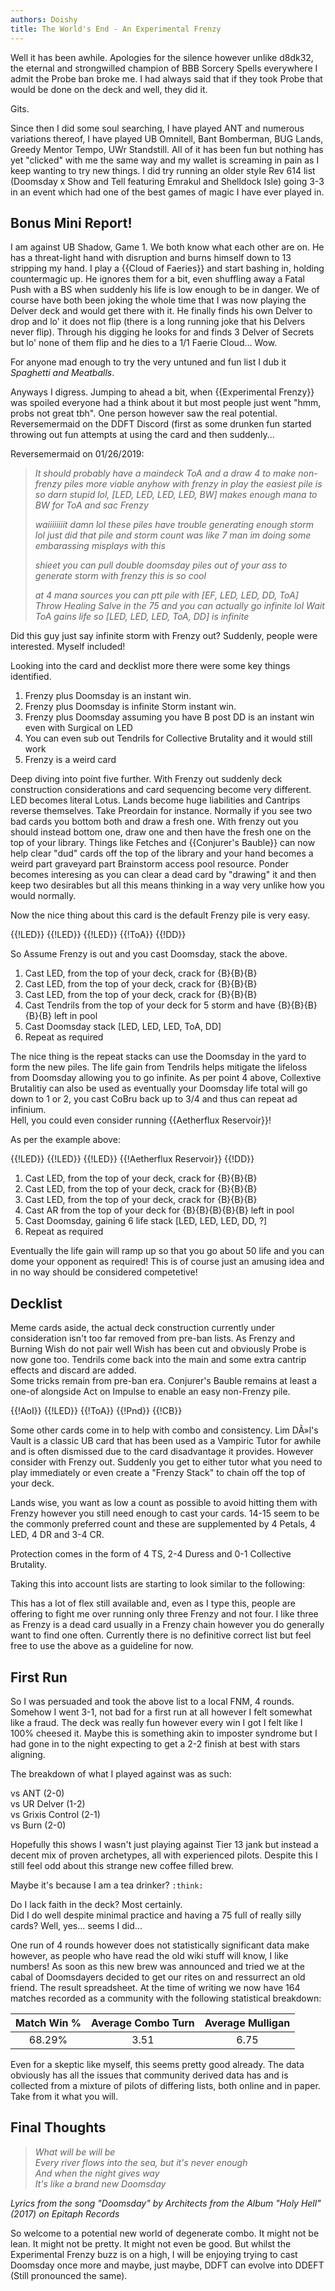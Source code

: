 ```yaml
---
authors: Doishy
title: The World's End - An Experimental Frenzy
---
```


Well it has been awhile. Apologies for the silence however unlike d8dk32, the
eternal and strongwilled champion of BBB Sorcery Spells everywhere I admit the
Probe ban broke me. I had always said that if they took Probe that would be done
on the deck and well, they did it.

Gits.

Since then I did some soul searching, I have played ANT and numerous variations
thereof, I have played UB Omnitell, Bant Bomberman, BUG Lands, Greedy Mentor
Tempo, UWr Standstill. All of it has been fun but nothing has yet "clicked" with
me the same way and my wallet is screaming in pain as I keep wanting to try new
things. I did try running an older style Rev 614 list (Doomsday x Show and Tell
featuring Emrakul and Shelldock Isle) going 3-3 in an event which had one of the
best games of magic I have ever played in.

## Bonus Mini Report!

I am against UB Shadow, Game 1. We both know what each other are on. He has a
threat-light hand with disruption and burns himself down to 13 stripping my
hand. I play a {{Cloud of Faeries}} and start bashing in, holding countermagic
up. He ignores them for a bit, even shuffling away a Fatal Push with a BS when
suddenly his life is low enough to be in danger. We of course have both been
joking the whole time that I was now playing the Delver deck and would get there
with it. He finally finds his own Delver to drop and lo' it does not flip (there
is a long running joke that his Delvers never flip). Through his digging he
looks for and finds 3 Delver of Secrets but lo' none of them flip and he dies to
a 1/1 Faerie Cloud... Wow.

For anyone mad enough to try the very untuned and fun list I dub it *Spaghetti
and Meatballs*.

<div deckfile="2019/03/spaghetti.txt" />

Anyways I digress. Jumping to ahead a bit, when {{Experimental Frenzy}} was
spoiled everyone had a think about it but most people just went "hmm, probs not
great tbh". One person however saw the real potential. Reversemermaid on the
DDFT Discord (first as some drunken fun started throwing out fun attempts at
using the card and then suddenly...

Reversemermaid on 01/26/2019:

> *It should probably have a maindeck ToA and a draw 4 to make non-frenzy piles
> more viable anyhow with frenzy in play the easiest pile is so darn stupid lol,
> \[LED, LED, LED, LED, BW\] makes enough mana to BW for ToA and sac Frenzy*
>
> *waiiiiiiiit damn lol these piles have trouble generating enough storm lol
> just did that pile and storm count was like 7 man im doing some embarassing
> misplays with this*
>
> *shieet you can pull double doomsday piles out of your ass to generate storm
> with frenzy this is so cool*
>
> *at 4 mana sources you can ptt pile with \[EF, LED, LED, DD, ToA\] Throw
> Healing Salve in the 75 and you can actually go infinite lol Wait ToA gains
> life so \[LED, LED, LED, ToA, DD\] is infinite*

Did this guy just say infinite storm with Frenzy out? Suddenly, people were
interested. Myself included!

Looking into the card and decklist more there were some key things identified.

1. Frenzy plus Doomsday is an instant win.
2. Frenzy plus Doomsday is infinite Storm instant win.
3. Frenzy plus Doomsday assuming you have B post DD is an instant win even with
   Surgical on LED
4. You can even sub out Tendrils for Collective Brutality and it would still
   work
5. Frenzy is a weird card

Deep diving into point five further. With Frenzy out suddenly deck construction
considerations and card sequencing become very different. LED becomes literal
Lotus. Lands become huge liabilities and Cantrips reverse themselves. Take
Preordain for instance. Normally if you see two bad cards you bottom both and
draw a fresh one. With frenzy out you should instead bottom one, draw one and
then have the fresh one on the top of your library. Things like Fetches and
{{Conjurer's Bauble}} can now help clear "dud" cards off the top of the library
and your hand becomes a weird part graveyard part Brainstorm access pool
resource. Ponder becomes interesing as you can clear a dead card by "drawing" it
and then keep two desirables but all this means thinking in a way very unlike
how you would normally.

Now the nice thing about this card is the default Frenzy pile is very easy.

<row variant="pile">{{!LED}} {{!LED}} {{!LED}} {{!ToA}} {{!DD}}</row>

So Assume Frenzy is out and you cast Doomsday, stack the above.

1. Cast LED, from the top of your deck, crack for {B}{B}{B}
2. Cast LED, from the top of your deck, crack for {B}{B}{B}
3. Cast LED, from the top of your deck, crack for {B}{B}{B}
4. Cast Tendrils from the top of your deck for 5 storm and have {B}{B}{B}{B}{B}
   left in pool
5. Cast Doomsday stack \[LED, LED, LED, ToA, DD\]
6. Repeat as required

The nice thing is the repeat stacks can use the Doomsday in the yard to form the
new piles. The life gain from Tendrils helps mitigate the lifeloss from Doomsday
allowing you to go infinite. As per point 4 above, Collextive Brutalitiy can
also be used as eventually your Doomsday life total will go down to 1 or 2, you
cast CoBru back up to 3/4 and thus can repeat ad infinium.  
Hell, you could even consider running {{Aetherflux Reservoir}}!

As per the example above:

<row variant="pile">{{!LED}} {{!LED}} {{!LED}} {{!Aetherflux Reservoir}} {{!DD}}</row>

1. Cast LED, from the top of your deck, crack for {B}{B}{B}
2. Cast LED, from the top of your deck, crack for {B}{B}{B}
3. Cast LED, from the top of your deck, crack for {B}{B}{B}
4. Cast AR from the top of your deck for {B}{B}{B}{B}{B} left in pool
5. Cast Doomsday, gaining 6 life stack \[LED, LED, LED, DD, ?\]
6. Repeat as required

Eventually the life gain will ramp up so that you go about 50 life and you can
dome your opponent as required! This is of course just an amusing idea and in no
way should be considered competetive!

## Decklist

Meme cards aside, the actual deck construction currently under consideration
isn't too far removed from pre-ban lists. As Frenzy and Burning Wish do not pair
well Wish has been cut and obviously Probe is now gone too. Tendrils come back
into the main and some extra cantrip effects and discard are added.  
Some tricks remain from pre-ban era. Conjurer's Bauble remains at least a one-of
alongside Act on Impulse to enable an easy non-Frenzy pile.

<row variant="pile">{{!AoI}} {{!LED}} {{!ToA}} {{!Pnd}} {{!CB}}</row>

Some other cards come in to help with combo and consistency. Lim DÃ»l's Vault is
a classic UB card that has been used as a Vampiric Tutor for awhile and is often
dismissed due to the card disadvantage it provides. However consider with Frenzy
out. Suddenly you get to either tutor what you need to play immediately or even
create a "Frenzy Stack" to chain off the top of your deck.

Lands wise, you want as low a count as possible to avoid hitting them with
Frenzy however you still need enough to cast your cards. 14-15 seem to be the
commonly preferred count and these are supplemented by 4 Petals, 4 LED, 4 DR and
3-4 CR.

Protection comes in the form of 4 TS, 2-4 Duress and 0-1 Collective Brutality.

Taking this into account lists are starting to look similar to the following:

<div deckfile="2019/03/ddeft.txt" />

This has a lot of flex still available and, even as I type this, people are
offering to fight me over running only three Frenzy and not four. I like three
as Frenzy is a dead card usually in a Frenzy chain however you do generally want
to find one often. Currently there is no definitive correct list but feel free
to use the above as a guideline for now.

## First Run

So I was persuaded and took the above list to a local FNM, 4 rounds.  
Somehow I went 3-1, not bad for a first run at all however I felt somewhat like
a fraud. The deck was really fun however every win I got I felt like I 100%
cheesed it. Maybe this is something akin to imposter syndrome but I had gone in
to the night expecting to get a 2-2 finish at best with stars aligning.

The breakdown of what I played against was as such:

vs ANT (2-0)  
vs UR Delver (1-2)  
vs Grixis Control (2-1)  
vs Burn (2-0)

Hopefully this shows I wasn't just playing against Tier 13 jank but instead a
decent mix of proven archetypes, all with experienced pilots. Despite this I
still feel odd about this strange new coffee filled brew.

Maybe it's because I am a tea drinker? `:think:`

Do I lack faith in the deck? Most certainly.  
Did I do well despite minimal practice and having a 75 full of really silly
cards? Well, yes... seems I did...

One run of 4 rounds however does not statistically significant data make
however, as people who have read the old wiki stuff will know, I like numbers!
As soon as this new brew was announced and tried we at the cabal of Doomsdayers
decided to get our rites on and ressurrect an old friend. The result
spreadsheet. At the time of writing we now have 164 matches recorded as a
community with the following statistical breakdown:

| Match Win % | Average Combo Turn | Average Mulligan |
| :---------: | :----------------: | :--------------: |
| 68.29%      | 3.51               | 6.75             |

Even for a skeptic like myself, this seems pretty good already. The data
obviously has all the issues that community derived data has and is collected
from a mixture of pilots of differing lists, both online and in paper. Take from
it what you will.

## Final Thoughts

> *What will be will be*  
> *Every river flows into the sea, but it's never enough*  
> *And when the night gives way*  
> *It's like a brand new Doomsday*

*Lyrics from the song "Doomsday" by Architects from the Album "Holy Hell" (2017)
on Epitaph Records*

So welcome to a potential new world of degenerate combo. It might not be lean.
It might not be pretty. It might not even be good. But whilst the Experimental
Frenzy buzz is on a high, I will be enjoying trying to cast Doomsday once more
and maybe, just maybe, DDFT can evolve into DDEFT (Still pronounced the same).
